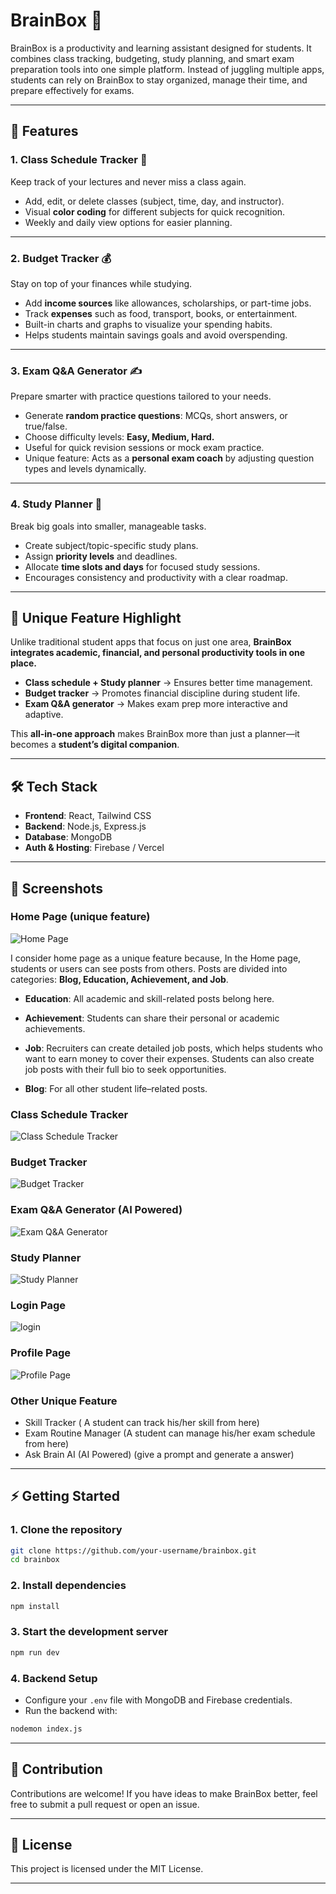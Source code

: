 # BrainBox 🧠

BrainBox is a productivity and learning assistant designed for students. It combines class tracking, budgeting, study planning, and smart exam preparation tools into one simple platform. Instead of juggling multiple apps, students can rely on BrainBox to stay organized, manage their time, and prepare effectively for exams.

---

## 🚀 Features

### 1. Class Schedule Tracker 📅

Keep track of your lectures and never miss a class again.

* Add, edit, or delete classes (subject, time, day, and instructor).
* Visual **color coding** for different subjects for quick recognition.
* Weekly and daily view options for easier planning.

---

### 2. Budget Tracker 💰

Stay on top of your finances while studying.

* Add **income sources** like allowances, scholarships, or part-time jobs.
* Track **expenses** such as food, transport, books, or entertainment.
* Built-in charts and graphs to visualize your spending habits.
* Helps students maintain savings goals and avoid overspending.

---

### 3. Exam Q\&A Generator ✍️

Prepare smarter with practice questions tailored to your needs.

* Generate **random practice questions**: MCQs, short answers, or true/false.
* Choose difficulty levels: **Easy, Medium, Hard.**
* Useful for quick revision sessions or mock exam practice.
* Unique feature: Acts as a **personal exam coach** by adjusting question types and levels dynamically.

---

### 4. Study Planner 📝

Break big goals into smaller, manageable tasks.

* Create subject/topic-specific study plans.
* Assign **priority levels** and deadlines.
* Allocate **time slots and days** for focused study sessions.
* Encourages consistency and productivity with a clear roadmap.

---

## 🌟 Unique Feature Highlight

Unlike traditional student apps that focus on just one area, **BrainBox integrates academic, financial, and personal productivity tools in one place.**

* **Class schedule + Study planner** → Ensures better time management.
* **Budget tracker** → Promotes financial discipline during student life.
* **Exam Q\&A generator** → Makes exam prep more interactive and adaptive.

This **all-in-one approach** makes BrainBox more than just a planner—it becomes a **student’s digital companion**.

---

## 🛠️ Tech Stack

* **Frontend**: React, Tailwind CSS
* **Backend**: Node.js, Express.js
* **Database**: MongoDB
* **Auth & Hosting**: Firebase / Vercel

---

## 📸 Screenshots 

### Home Page (unique feature)
![Home Page](https://i.ibb.co.com/vxtYCWSZ/Screenshot-2025-09-04-123758.png)

I consider home page as a unique feature because, In the Home page, students or users can see posts from others. Posts are divided into categories: **Blog, Education, Achievement, and Job**.

* **Education**: All academic and skill-related posts belong here.

* **Achievement**: Students can share their personal or academic achievements.

* **Job**: Recruiters can create detailed job posts, which helps students who want to earn money to cover their expenses. Students can also create job posts with their full bio to seek opportunities.

* **Blog**: For all other student life–related posts.

### Class Schedule Tracker
![Class Schedule Tracker](https://i.ibb.co.com/XZLCxhw6/class-schedule.png)

### Budget Tracker
![Budget Tracker](https://i.ibb.co.com/RGXwkYb9/budget-tracker.png)

### Exam Q&A Generator (AI Powered)
![Exam Q&A Generator](https://i.ibb.co.com/5gk1d03D/examqa.png)

### Study Planner
![Study Planner](https://i.ibb.co.com/prx8Vv76/study-Planner.png)

### Login Page
![login](https://i.ibb.co.com/tTtDPhMX/Screenshot-2025-09-04-124537.png)

### Profile Page
![Profile Page](https://i.ibb.co.com/qYMMNQjn/Screenshot-2025-09-04-124455.png)

### Other Unique Feature

* Skill Tracker ( A student can track his/her skill from here)
* Exam Routine Manager (A student can manage his/her exam schedule from here)
* Ask Brain AI (AI Powered) (give a prompt and generate a answer)

---

## ⚡ Getting Started

### 1. Clone the repository

```bash
git clone https://github.com/your-username/brainbox.git
cd brainbox
```

### 2. Install dependencies

```bash
npm install
```

### 3. Start the development server

```bash
npm run dev
```

### 4. Backend Setup

* Configure your `.env` file with MongoDB and Firebase credentials.
* Run the backend with:

```bash
nodemon index.js
```

---

## 🤝 Contribution

Contributions are welcome! If you have ideas to make BrainBox better, feel free to submit a pull request or open an issue.

---

## 📜 License

This project is licensed under the MIT License.

---

